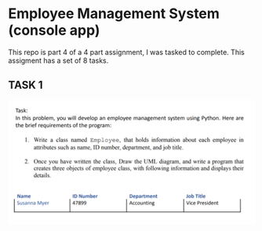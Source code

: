 # Employee Management System (console app)

This repo is part 4 of a 4 part assignment, I was tasked to complete. This assigment has a set of 8 tasks.

## TASK 1
![task 1](https://github.com/yangakandeni/employee-management-app/blob/main/ems-assignment-task1and2.png)
